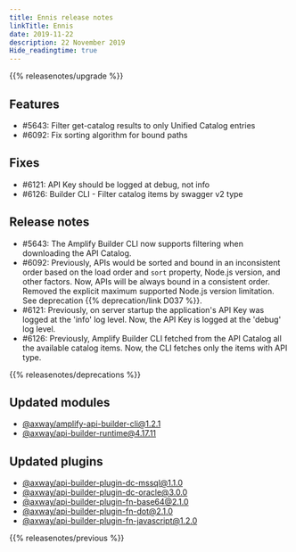 ```yaml
---
title: Ennis release notes
linkTitle: Ennis
date: 2019-11-22
description: 22 November 2019
Hide_readingtime: true
---
```


{{% releasenotes/upgrade %}}

## Features

* #5643: Filter get-catalog results to only Unified Catalog entries
* #6092: Fix sorting algorithm for bound paths

## Fixes

* #6121: API Key should be logged at debug, not info
* #6126: Builder CLI - Filter catalog items by swagger v2 type

## Release notes

* #5643: The Amplify Builder CLI now supports filtering when downloading the API Catalog.
* #6092: Previously, APIs would be sorted and bound in an inconsistent order based on the load order and `sort` property, Node.js version, and other factors. Now, APIs will be always bound in a consistent order. Removed the explicit maximum supported Node.js version limitation. See deprecation {{% deprecation/link D037 %}}.
* #6121: Previously, on server startup the application's API Key was logged at the 'info' log level. Now, the API Key is logged at the 'debug' log level.
* #6126: Previously, Amplify Builder CLI fetched from the API Catalog all the available catalog items. Now, the CLI fetches only the items with API type.

{{% releasenotes/deprecations %}}

## Updated modules

* [@axway/amplify-api-builder-cli@1.2.1](https://www.npmjs.com/package/@axway/amplify-api-builder-cli/v/1.2.1)
* [@axway/api-builder-runtime@4.17.11](https://www.npmjs.com/package/@axway/api-builder-runtime/v/4.17.11)

## Updated plugins

* [@axway/api-builder-plugin-dc-mssql@1.1.0](https://www.npmjs.com/package/@axway/api-builder-plugin-dc-mssql/v/1.1.0)
* [@axway/api-builder-plugin-dc-oracle@3.0.0](https://www.npmjs.com/package/@axway/api-builder-plugin-dc-oracle/v/3.0.0)
* [@axway/api-builder-plugin-fn-base64@2.1.0](https://www.npmjs.com/package/@axway/api-builder-plugin-fn-base64/v/2.1.0)
* [@axway/api-builder-plugin-fn-dot@2.1.0](https://www.npmjs.com/package/@axway/api-builder-plugin-fn-dot/v/2.1.0)
* [@axway/api-builder-plugin-fn-javascript@1.2.0](https://www.npmjs.com/package/@axway/api-builder-plugin-fn-javascript/v/1.2.0)

{{% releasenotes/previous %}}
